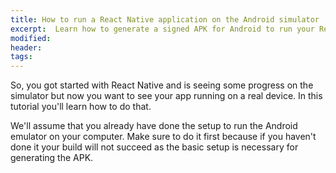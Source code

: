 ```yaml
---
title: How to run a React Native application on the Android simulator
excerpt:  Learn how to generate a signed APK for Android to run your React Native application on your device and share it with the world.
modified:
header:
tags:
---
```


So, you got started with React Native and is seeing some progress on the simulator but now you want to see your app running on a real device. In this tutorial you'll learn how to do that.

We'll assume that you already have done the setup to run the Android emulator on your computer. Make sure to do it first because if you haven't done it your build will not succeed as the basic setup is necessary for generating the APK.